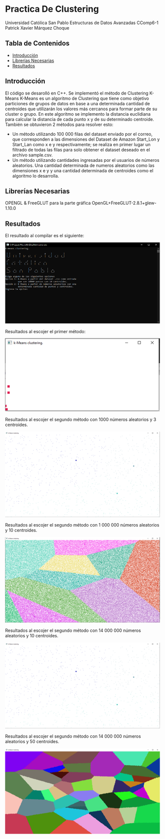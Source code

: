 # Practica De Clustering
Universidad Católica San Pablo
Estructuras de Datos Avanzadas
CComp6-1
Patrick Xavier Márquez Choque
## Tabla de Contenidos
* [Introducción](#introducción)
* [Líbrerías Necesarias](#librerías-necesarias)
* [Resultados](#resultados)

## Introducción
El código se desarolló en C++.
Se implementó el método de Clustering K-Means
K-Means es un algoritmo de Clustering que tiene como objetivo particiones de grupos de datos en base a una determinada cantidad de centroides que utilizarán los valores más cercanos para formar parte de su cluster o grupo. En este algoritmo se implemento la distancia euclidiana para calcular la distancia de cada punto x y de su determinado centroide.
También se obtuvieron 2 métodos para resolver esto:
* Un método utilizando 100 000 filas del dataset enviado por el correo, que corresponden a las dimensiones del Dataset de Amazon Start_Lon y Start_Lan como x e y respectivamente; se realiza en primer lugar un filtrado de todas las filas para solo obtener el dataset deseado en el archivo sample.csv.
* Un método utilizando cantidades ingresadas por el usuarios de números aleatorios. Una cantidad determinada de numeros aleatorios como las dimensiones x e y y una cantidad determinada de centroides como el algoritmo lo desarrolla.

##  Librerías Necesarias
OPENGL & FreeGLUT para la parte gráfica
OpenGL+FreeGLUT-2.8.1+glew-1.10.0

##  Resultados
El resultado al compilar es el siguiente: 

![Alt text](https://github.com/patrick03524/K-Means/blob/main/img/1.PNG)

Resultados al escojer el primer método:

![Alt text](https://github.com/patrick03524/K-Means/blob/main/img/7.PNG)

Resultados al escojer el segundo método con 1000 números aleatorios y 3 centroides.

![Alt text](https://github.com/patrick03524/K-Means/blob/main/img/5.PNG)

Resultados al escojer el segundo método con 1 000 000 números aleatorios y 10 centroides.

![Alt text](https://github.com/patrick03524/K-Means/blob/main/img/4.PNG)

Resultados al escojer el segundo método con 14 000 000 números aleatorios y 10 centroides.

![Alt text](https://github.com/patrick03524/K-Means/blob/main/img/5.PNG)

Resultados al escojer el segundo método con 14 000 000 números aleatorios y 50 centroides.

![Alt text](https://github.com/patrick03524/K-Means/blob/main/img/6_14millions_50centroids.PNG)


